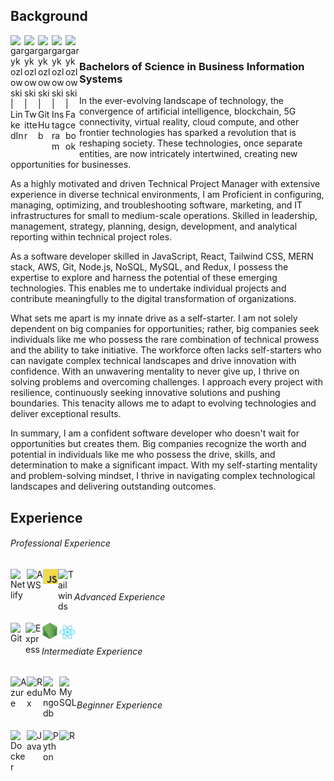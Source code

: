 

<h2>Background</h2>
<a href="https://www.linkedin.com/in/gary-kozlowski-825053138/"><img align="left" alt="garykozlowski | LinkedIn" width="22px" src="https://cdn.jsdelivr.net/npm/simple-icons@v3/icons/linkedin.svg" /></a>
<a href="https://twitter.com/GaryKozlowski1"><img align="left" alt="garykozlowski | Twitter" width="22px" src="https://cdn.jsdelivr.net/npm/simple-icons@v3/icons/twitter.svg" /></a>
<a href="https://github.com/gkozlowskidesign"><img align="left" alt="garykozlowski | GitHub" width="22px" src="https://cdn.jsdelivr.net/npm/simple-icons@v3/icons/github.svg" /></a>
<a href="https://www.instagram.com/garykozlowski1/?next=%2Fgary_kozlowski1%2F"><img align="left" alt="garykozlowski | Instagram" width="22px" src="https://cdn.jsdelivr.net/npm/simple-icons@v3/icons/instagram.svg" /></a>
<a href="https://www.facebook.com/garyjr.kozlowski/"><img align="left" alt="garykozlowski | Facebook" width="22px" src="https://cdn.jsdelivr.net/npm/simple-icons@v3/icons/facebook.svg" /></a>
<br>
<h3>Bachelors of Science in Business Information Systems</h3>

<p>In the ever-evolving landscape of technology, the convergence of artificial intelligence, blockchain, 5G connectivity, virtual reality, cloud compute, and other frontier technologies has sparked a revolution that is reshaping society. These technologies, once separate entities, are now intricately intertwined, creating new opportunities for businesses.</p>
  
<p>As a highly motivated and driven Technical Project Manager with extensive experience in diverse technical environments, I am Proficient in configuring, managing, optimizing, and troubleshooting software, marketing, and IT infrastructures for small to medium-scale operations. Skilled in leadership, management, strategy, planning, design, development, and analytical reporting within technical project roles.</p>

<p>As a software developer skilled in JavaScript, React, Tailwind CSS, MERN stack, AWS, Git, Node.js, NoSQL, MySQL, and Redux, I possess the expertise to explore and harness the potential of these emerging technologies. This enables me to undertake individual projects and contribute meaningfully to the digital transformation of organizations.</p>

<p>What sets me apart is my innate drive as a self-starter. I am not solely dependent on big companies for opportunities; rather, big companies seek individuals like me who possess the rare combination of technical prowess and the ability to take initiative. The workforce often lacks self-starters who can navigate complex technical landscapes and drive innovation with confidence. With an unwavering mentality to never give up, I thrive on solving problems and overcoming challenges. I approach every project with resilience, continuously seeking innovative solutions and pushing boundaries. This tenacity allows me to adapt to evolving technologies and deliver exceptional results.</p>

<p>In summary, I am a confident software developer who doesn't wait for opportunities but creates them. Big companies recognize the worth and potential in individuals like me who possess the drive, skills, and determination to make a significant impact. With my self-starting mentality and problem-solving mindset, I thrive in navigating complex technological landscapes and delivering outstanding outcomes.</p>

<h2>Experience</h2>


<h6>Professional Experience</h6>
  <img align="left" alt="Netlify" width="26px" src="https://cdn.iconscout.com/icon/free/png-256/netlify-3629537-3032320.png" />
 <img align="left" alt="AWS" width="26px" src="https://static-00.iconduck.com/assets.00/aws-icon-512x512-hniukvcn.png" />
  <img align="left" alt="JavaScript" width="24px" src="https://raw.githubusercontent.com/github/explore/80688e429a7d4ef2fca1e82350fe8e3517d3494d/topics/javascript/javascript.png" />
   <img align="left" alt="Tailwinds" width="26px" src="https://upload.wikimedia.org/wikipedia/commons/thumb/d/d5/Tailwind_CSS_Logo.svg/1200px-Tailwind_CSS_Logo.svg.png" />

 

 
<br>
  
<h6>Advanced Experience</h6>
  <img align="left" alt="Git" width="24px" src="https://avatars.githubusercontent.com/u/18133?s=200&v=4" />
 <img align="left" alt="Express" width="26px" src="https://upload.wikimedia.org/wikipedia/commons/thumb/8/88/Status_iucn_EX_icon.svg/480px-Status_iucn_EX_icon.svg.png" />
 <img href="#" align="left" alt="Node.js" width="26px" src="https://raw.githubusercontent.com/github/explore/80688e429a7d4ef2fca1e82350fe8e3517d3494d/topics/nodejs/nodejs.png" />
  <img align="left" alt="React" width="30px" src="https://raw.githubusercontent.com/github/explore/80688e429a7d4ef2fca1e82350fe8e3517d3494d/topics/react/react.png" />

 <br>
   
<h6>Intermediate Experience</h6>
<img align="left" alt="Azure" width="26px" src="https://upload.wikimedia.org/wikipedia/commons/thumb/f/fa/Microsoft_Azure.svg/1200px-Microsoft_Azure.svg.png" />
 <img align="left" alt="Redux" width="26px" src="https://img.icons8.com/color/480/redux.png" />
  <img align="left" alt="Mongodb" width="26px" src="https://www.svgrepo.com/show/331488/mongodb.svg" />
  <img align="left" alt="MySQL" width="28px" src="https://play-lh.googleusercontent.com/BXzgnDx84yskYrBdGOQ7zkEI004SdjNfoX-ltpqWjx3f6qOHIS0rDPwDWWvnHaE24Ruc" />

 <br>
   
<h6>Beginner Experience</h6>
<img align="left" alt="Docker" width="26px" src="https://cdn-icons-png.flaticon.com/512/919/919853.png" />
<img align="left" alt="Java" width="26px" src="https://cdn0.iconfinder.com/data/icons/flat-round-system/512/java-512.png" />
<img align="left" alt="Python" width="26px" src="https://cdn3.iconfinder.com/data/icons/logos-and-brands-adobe/512/267_Python-512.png" />
<img align="left" alt="R" width="28px" src="https://cdn4.iconfinder.com/data/icons/logos-and-brands/512/285_R_Project_logo-512.png" />

<br>
<br>
<br>
<br>


  

    
 
 

